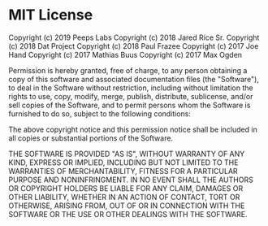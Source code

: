 # MIT License

Copyright (c) 2019 Peeps Labs 
Copyright (c) 2018 Jared Rice Sr.
Copyright (c) 2018 Dat Project
Copyright (c) 2018 Paul Frazee
Copyright (c) 2017 Joe Hand
Copyright (c) 2017 Mathias Buus
Copyright (c) 2017 Max Ogden

Permission is hereby granted, free of charge, to any person obtaining a copy of this software and associated documentation files (the "Software"), to deal in the Software without restriction, including without limitation the rights to use, copy, modify, merge, publish, distribute, sublicense, and/or sell copies of the Software, and to permit persons whom the Software is furnished to do so, subject to the following conditions:

The above copyright notice and this permission notice shall be included in all copies or substantial portions of the Software.

THE SOFTWARE IS PROVIDED "AS IS", WITHOUT WARRANTY OF ANY KIND, EXPRESS OR IMPLIED, INCLUDING BUT NOT LIMITED TO THE WARRANTIES OF MERCHANTABILITY, FITNESS FOR A PARTICULAR PURPOSE AND NONINFRINGMENT. IN NO EVENT SHALL THE AUTHORS OR COPYRIGHT HOLDERS BE LIABLE FOR ANY CLAIM, DAMAGES OR OTHER LIABILITY, WHETHER IN AN ACTION OF CONTACT, TORT OR OTHERWISE, ARISING FROM, OUT OF OR IN CONNECTION WITH THE SOFTWARE OR THE USE OR OTHER DEALINGS WITH THE SOFTWARE.
